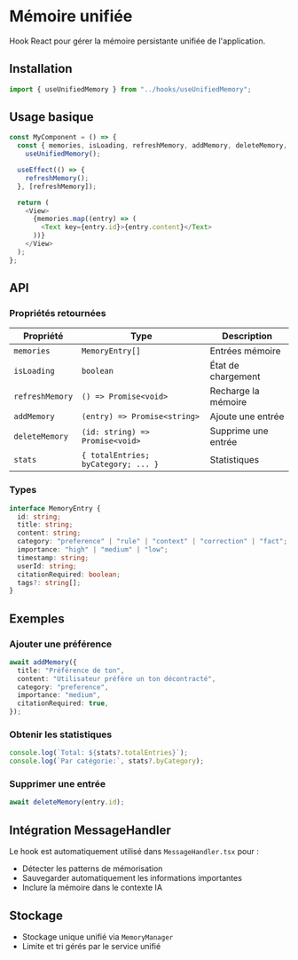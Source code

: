 # Mémoire unifiée

Hook React pour gérer la mémoire persistante unifiée de l'application.

## Installation

```typescript
import { useUnifiedMemory } from "../hooks/useUnifiedMemory";
```

## Usage basique

```typescript
const MyComponent = () => {
  const { memories, isLoading, refreshMemory, addMemory, deleteMemory, stats } =
    useUnifiedMemory();

  useEffect(() => {
    refreshMemory();
  }, [refreshMemory]);

  return (
    <View>
      {memories.map((entry) => (
        <Text key={entry.id}>{entry.content}</Text>
      ))}
    </View>
  );
};
```

## API

### Propriétés retournées

| Propriété       | Type                                | Description         |
| --------------- | ----------------------------------- | ------------------- |
| `memories`      | `MemoryEntry[]`                     | Entrées mémoire     |
| `isLoading`     | `boolean`                           | État de chargement  |
| `refreshMemory` | `() => Promise<void>`               | Recharge la mémoire |
| `addMemory`     | `(entry) => Promise<string>`        | Ajoute une entrée   |
| `deleteMemory`  | `(id: string) => Promise<void>`     | Supprime une entrée |
| `stats`         | `{ totalEntries; byCategory; ... }` | Statistiques        |

### Types

```typescript
interface MemoryEntry {
  id: string;
  title: string;
  content: string;
  category: "preference" | "rule" | "context" | "correction" | "fact";
  importance: "high" | "medium" | "low";
  timestamp: string;
  userId: string;
  citationRequired: boolean;
  tags?: string[];
}
```

## Exemples

### Ajouter une préférence

```typescript
await addMemory({
  title: "Préférence de ton",
  content: "Utilisateur préfère un ton décontracté",
  category: "preference",
  importance: "medium",
  citationRequired: true,
});
```

### Obtenir les statistiques

```typescript
console.log(`Total: ${stats?.totalEntries}`);
console.log(`Par catégorie:`, stats?.byCategory);
```

### Supprimer une entrée

```typescript
await deleteMemory(entry.id);
```

## Intégration MessageHandler

Le hook est automatiquement utilisé dans `MessageHandler.tsx` pour :

- Détecter les patterns de mémorisation
- Sauvegarder automatiquement les informations importantes
- Inclure la mémoire dans le contexte IA

## Stockage

- Stockage unique unifié via `MemoryManager`
- Limite et tri gérés par le service unifié
